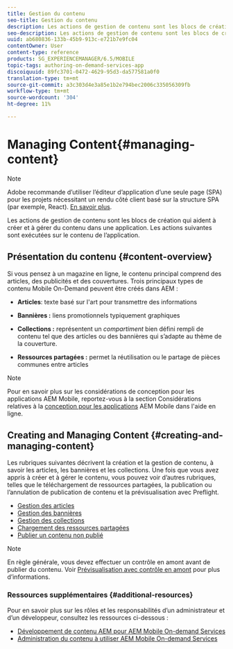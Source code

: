 ```yaml
---
title: Gestion du contenu
seo-title: Gestion du contenu
description: Les actions de gestion de contenu sont les blocs de création qui aident à créer et à gérer du contenu dans une application. Consultez cette page pour en savoir plus.
seo-description: Les actions de gestion de contenu sont les blocs de création qui aident à créer et à gérer du contenu dans une application. Consultez cette page pour en savoir plus.
uuid: ab680836-133b-45b9-913c-e721b7e9fc04
contentOwner: User
content-type: reference
products: SG_EXPERIENCEMANAGER/6.5/MOBILE
topic-tags: authoring-on-demand-services-app
discoiquuid: 89fc3701-0472-4629-95d3-da577581a0f0
translation-type: tm+mt
source-git-commit: a3c303d4e3a85e1b2e794bec2006c335056309fb
workflow-type: tm+mt
source-wordcount: '304'
ht-degree: 11%

---
```



# Managing Content{#managing-content}

>[!NOTE]
>
>Adobe recommande d’utiliser l’éditeur d’application d’une seule page (SPA) pour les projets nécessitant un rendu côté client basé sur la structure SPA (par exemple, React). [En savoir plus](/help/sites-developing/spa-overview.md).

Les actions de gestion de contenu sont les blocs de création qui aident à créer et à gérer du contenu dans une application. Les actions suivantes sont exécutées sur le contenu de l’application.

## Présentation du contenu {#content-overview}

Si vous pensez à un magazine en ligne, le contenu principal comprend des articles, des publicités et des couvertures. Trois principaux types de contenu Mobile On-Demand peuvent être créés dans AEM :

* **Articles**: texte basé sur l&#39;art pour transmettre des informations
* **Bannières :** liens promotionnels typiquement graphiques
* **Collections :** représentent un *compartiment* bien défini rempli de contenu tel que des articles ou des bannières qui s’adapte au thème de la couverture.

* **Ressources partagées :** permet la réutilisation ou le partage de pièces communes entre articles

>[!NOTE]
>
>Pour en savoir plus sur les considérations de conception pour les applications AEM Mobile, reportez-vous à la section Considérations relatives à la [conception pour les applications](https://helpx.adobe.com/digital-publishing-solution/help/design-app.html) AEM Mobile dans l&#39;aide en ligne.

## Creating and Managing Content {#creating-and-managing-content}

Les rubriques suivantes décrivent la création et la gestion de contenu, à savoir les articles, les bannières et les collections. Une fois que vous avez appris à créer et à gérer le contenu, vous pouvez voir d’autres rubriques, telles que le téléchargement de ressources partagées, la publication ou l’annulation de publication de contenu et la prévisualisation avec Preflight.

* [Gestion des articles](/help/mobile/mobile-on-demand-managing-articles.md)
* [Gestion des bannières](/help/mobile/mobile-on-demand-managing-banners.md)
* [Gestion des collections](/help/mobile/mobile-on-demand-managing-collections.md)
* [Chargement des ressources partagées](/help/mobile/mobile-on-demand-shared-resources.md)
* [Publier un contenu non publié](/help/mobile/mobile-on-demand-publishing-unpublishing.md)

>[!NOTE]
>
>En règle générale, vous devez effectuer un contrôle en amont avant de publier du contenu. Voir [Prévisualisation avec contrôle en amont](/help/mobile/aem-mobile-manage-ondemand-services.md) pour plus d’informations.

### Ressources supplémentaires {#additional-resources}

Pour en savoir plus sur les rôles et les responsabilités d’un administrateur et d’un développeur, consultez les ressources ci-dessous :

* [Développement de contenu AEM pour AEM Mobile On-demand Services](/help/mobile/aem-mobile-on-demand.md)
* [Administration du contenu à utiliser AEM Mobile On-demand Services](/help/mobile/aem-mobile.md)

